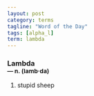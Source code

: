 ```yaml
---
layout: post
category: terms
tagline: "Word of the Day"
tags: [alpha_l]
term: lambda
---
```


<h3>Lambda<br/> <small>&mdash; n. (lamb<span>&middot;</span>da)</small></h3>
<p><ol><li>stupid sheep</li>
</ol></p>
